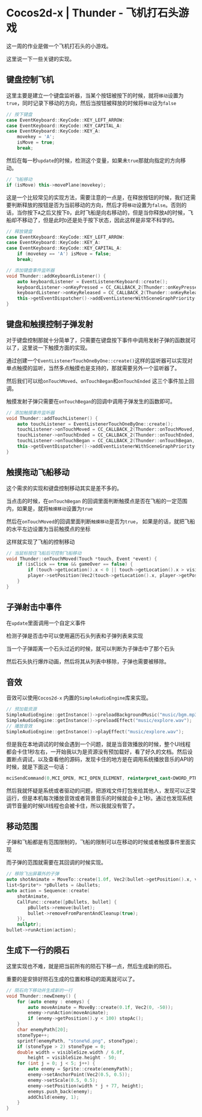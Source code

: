 # Cocos2d-x | Thunder  - 飞机打石头游戏

这一周的作业是做一个飞机打石头的小游戏。

这里说一下一些关键的实现。

## 键盘控制飞机

这里主要是建立一个键盘监听器，当某个按钮被按下的时候，就将`移动`设置为`true`，同时记录下移动的方向，然后当按钮被释放的时候将`移动`设为`false`

```cpp
// 按下键盘
case EventKeyboard::KeyCode::KEY_LEFT_ARROW:
case EventKeyboard::KeyCode::KEY_CAPITAL_A:
case EventKeyboard::KeyCode::KEY_A:
    movekey = 'A';
    isMove = true;
    break;
```

然后在每一秒`update`的时候，检测这个变量，如果未`true`那就向指定的方向移动。

```cpp
// 飞船移动
if (isMove) this->movePlane(movekey);
```

这是一个比较常见的实现方法，需要注意的一点是，在释放按钮的时候，我们还需要判断释放的按钮是否为当前移动的方向，然后才将`移动`设置为`false`。否则的话，当你按下`A`之后又按下`D`，此时飞船是向右移动的，但是当你释放`A`的时候，飞船却不移动了，但是此时`D`还是处于按下状态，因此这样是非常不科学的。

```cpp
// 释放键盘
case EventKeyboard::KeyCode::KEY_LEFT_ARROW:
case EventKeyboard::KeyCode::KEY_A:
case EventKeyboard::KeyCode::KEY_CAPITAL_A:
    if (movekey == 'A') isMove = false;
    break;
```

```cpp
// 添加键盘事件监听器
void Thunder::addKeyboardListener() {
	auto keyboardListener = EventListenerKeyboard::create();
	keyboardListener->onKeyPressed = CC_CALLBACK_2(Thunder::onKeyPressed, this);
	keyboardListener->onKeyReleased = CC_CALLBACK_2(Thunder::onKeyReleased, this);
	this->getEventDispatcher()->addEventListenerWithSceneGraphPriority(keyboardListener, this);
}
```

## 键盘和触摸控制子弹发射

对于键盘控制那就十分简单了，只需要在键盘按下事件中调用发射子弹的函数就可以了，这里说一下触摸方面的实现。

通过创建一个`EventListenerTouchOneByOne::create()`这样的监听器可以实现对单点触摸的监听，当然多点触摸也是支持的，那就需要另外一个监听器了。

然后我们可以给`onTouchMoved`、`onTouchBegan`和`onTouchEnded` 这三个事件加上回调。

触摸发射子弹只需要在`onTouchBegan`的回调中调用子弹发生的函数即可。

```cpp
// 添加触摸事件监听器
void Thunder::addTouchListener() {
	auto touchListener = EventListenerTouchOneByOne::create();
	touchListener->onTouchMoved = CC_CALLBACK_2(Thunder::onTouchMoved, this);
	touchListener->onTouchEnded = CC_CALLBACK_2(Thunder::onTouchEnded, this);
	touchListener->onTouchBegan = CC_CALLBACK_2(Thunder::onTouchBegan, this);
	this->getEventDispatcher()->addEventListenerWithSceneGraphPriority(touchListener, this);
}
```



## 触摸拖动飞船移动

这个需求的实现和键盘控制移动其实是差不多的。

当点击的时候，在`onTouchBegan` 的回调里面判断触摸点是否在飞船的一定范围内，如果是，就将`触摸移动`设置为`true`

然后在`onTouchMoved`的回调里面判断`触摸移动`是否为`true`， 如果是的话，就把飞船的水平左边设置为当前触摸点的坐标

这样就实现了飞船的控制移动

```cpp
// 当鼠标按住飞船后可控制飞船移动
void Thunder::onTouchMoved(Touch *touch, Event *event) {
	if (isClick == true && gameOver == false) {
		if (touch->getLocation().x < 0 || touch->getLocation().x > visibleSize.width) return;
		player->setPosition(Vec2(touch->getLocation().x, player->getPosition().y));
	}
}
```



## 子弹射击中事件

在`update`里面调用一个自定义事件

检测子弹是否击中可以使用遍历石头列表和子弹列表来实现

当一个子弹距离一个石头过近的时候，就可以判断为子弹击中了那个石头

然后石头执行爆炸动画，然后将其从列表中移除，子弹也需要被移除。



## 音效

音效可以使用`Cocos2d-x` 内置的`SimpleAudioEngine`库来实现。

```cpp
// 预加载资源
SimpleAudioEngine::getInstance()->preloadBackgroundMusic("music/bgm.mp3");
SimpleAudioEngine::getInstance()->preloadEffect("music/explore.wav");
// 播放音效
SimpleAudioEngine::getInstance()->playEffect("music/explore.wav");
```

但是我在本地调试的时候会遇到一个问题，就是当音效播放的时候，整个UI线程都会卡住1秒左右，一开始我以为是资源没有预加载好，看了好久的文档。然后设置断点调试，以及查看他的源码，发现卡住的地方是在调用系统播放音乐的API的时候，就是下面这一句话：

```cpp
mciSendCommand(0,MCI_OPEN, MCI_OPEN_ELEMENT, reinterpret_cast<DWORD_PTR>(&mciOpen));
```

然后我就怀疑是系统或者驱动的问题，把游戏文件打包发给其他人，发现可以正常运行，但是本机每次播放音效或者背景音乐的时候就会卡上1秒。通过也发现系统调节音量的时候UI线程也会被卡住，所以我就没有管了。



## 移动范围

子弹和飞船都是有范围限制的，飞船的限制可以在移动的时候或者触摸事件里面实现

而子弹的范围就需要在其回调的时候实现。

```cpp
// 移除飞出屏幕外的子弹
auto shotAnimate = MoveTo::create(1.0f, Vec2(bullet->getPosition().x, visibleSize.height));
list<Sprite*> *pBullets = &bullets;
auto action = Sequence::create(
    shotAnimate,
    CallFunc::create([pBullets, bullet] {
        pBullets->remove(bullet);
        bullet->removeFromParentAndCleanup(true);
    }),
    nullptr);
bullet->runAction(action);
```





## 生成下一行的陨石

这里实现也不难，就是把当前所有的陨石下移一点，然后生成新的陨石。

重要的是安排好陨石生成的位置和移动的距离就可以了。

```cpp
// 陨石向下移动并生成新的一行
void Thunder::newEnemy() {
	for (auto enemy : enemys) {
		auto moveAnimate = MoveBy::create(0.1f, Vec2(0, -50));
		enemy->runAction(moveAnimate);
		if (enemy->getPosition().y < 100) stopAc();
	}
	char enemyPath[20];
	stoneType++;
	sprintf(enemyPath, "stone%d.png", stoneType);
	if (stoneType > 2) stoneType = 0;
	double width = visibleSize.width / 6.0f,
		height = visibleSize.height - 50;
	for (int j = 0; j < 5; j++) {
		auto enemy = Sprite::create(enemyPath);
		enemy->setAnchorPoint(Vec2(0.5, 0.5));
		enemy->setScale(0.5, 0.5);
		enemy->setPosition(width * j + 77, height);
		enemys.push_back(enemy);
		addChild(enemy, 1);
	}
}
```

















